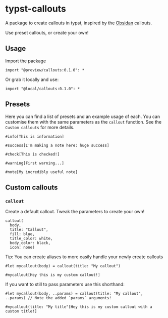 # typst-callouts

A package to create callouts in typst, inspired by the [Obsidan](https://obsidian.md/) callouts.

Use preset callouts, or create your own!

## Usage

Import the package

```typst
import "@preview/callouts:0.1.0": *
```

Or grab it locally and use:

```typst
import "@local/callouts:0.1.0": *
```

## Presets

Here you can find a list of presets and an example usage of each.
You can customise them with the same parameters as the `callout` function. See the `Custom callouts` for more details.

```typst
#info[This is information]

#success[I'm making a note here: huge success]

#check[This is checked!]

#warning[First warning...]

#note[My incredibly useful note]
```

## Custom callouts

### `callout`

Create a default callout.
Tweak the parameters to create your own!

```typst
callout(
  body,
  title: "Callout",
  fill: blue,
  title_color: white,
  body_color: black,
  icon: none)
```

Tip: You can create aliases to more easily handle your
newly create callouts

```
#let mycallout(body) = callout(title: "My callout")

#mycallout[Hey this is my custom callout!]
```

If you want to still to pass parameters use this shorthand:

```
#let mycallout(body, ..params) = callout(title: "My callout", ..params) // Note the added `params` arguments!

#mycallout(title: "My title"[Hey this is my custom callout with a custom title!]
```
